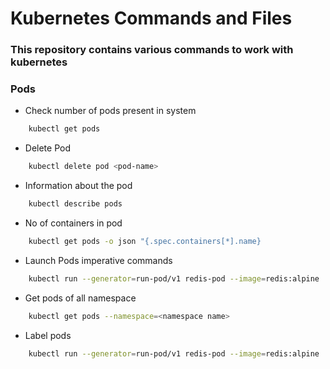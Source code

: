 # Kubernetes Commands and Files

### This repository contains various commands to work with kubernetes

### Pods

- Check number of pods present in system

```sh
    kubectl get pods
```
- Delete Pod

```sh
    kubectl delete pod <pod-name>
```
- Information about the pod
```sh
    kubectl describe pods 
```
- No of containers in pod
```sh
    kubectl get pods -o json "{.spec.containers[*].name}
```
- Launch Pods imperative commands
```sh
    kubectl run --generator=run-pod/v1 redis-pod --image=redis:alpine
```
- Get pods of all namespace
```sh
    kubectl get pods --namespace=<namespace name>
```
- Label pods
```sh
    kubectl run --generator=run-pod/v1 redis-pod --image=redis:alpine  -l tier=db
```


